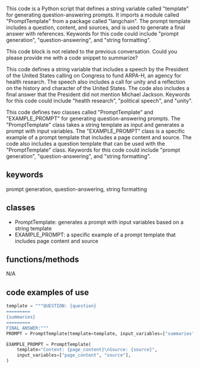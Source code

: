This code is a Python script that defines a string variable called "template" for generating question-answering prompts. It imports a module called "PromptTemplate" from a package called "langchain". The prompt template includes a question, content, and sources, and is used to generate a final answer with references. Keywords for this code could include "prompt generation", "question-answering", and "string formatting".

This code block is not related to the previous conversation. Could you please provide me with a code snippet to summarize?

This code defines a string variable that includes a speech by the President of the United States calling on Congress to fund ARPA-H, an agency for health research. The speech also includes a call for unity and a reflection on the history and character of the United States. The code also includes a final answer that the President did not mention Michael Jackson. Keywords for this code could include "health research", "political speech", and "unity".

This code defines two classes called "PromptTemplate" and "EXAMPLE_PROMPT" for generating question-answering prompts. The "PromptTemplate" class takes a string template as input and generates a prompt with input variables. The "EXAMPLE_PROMPT" class is a specific example of a prompt template that includes a page content and source. The code also includes a question template that can be used with the "PromptTemplate" class. Keywords for this code could include "prompt generation", "question-answering", and "string formatting". 

## keywords
prompt generation, question-answering, string formatting

## classes
- PromptTemplate: generates a prompt with input variables based on a string template
- EXAMPLE_PROMPT: a specific example of a prompt template that includes page content and source

## functions/methods
N/A

## code examples of use
```python
template = """QUESTION: {question}
=========
{summaries}
=========
FINAL ANSWER:"""
PROMPT = PromptTemplate(template=template, input_variables=["summaries", "question"])

EXAMPLE_PROMPT = PromptTemplate(
    template="Content: {page_content}\nSource: {source}",
    input_variables=["page_content", "source"],
)
```

